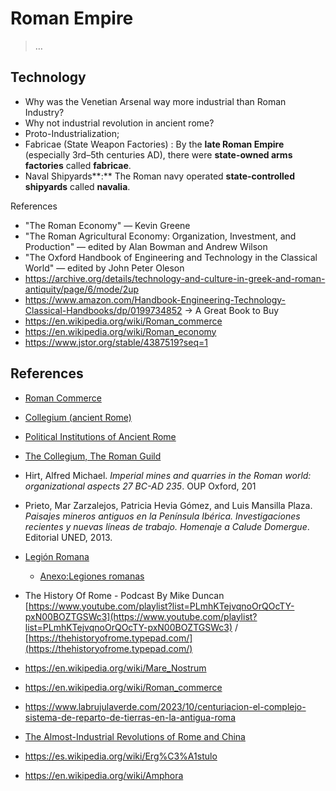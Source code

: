 # Roman Empire

> …

## Technology

- Why was the Venetian Arsenal way more industrial than Roman Industry?
- Why not industrial revolution in ancient rome?
- Proto-Industrialization;
- Fabricae (State Weapon Factories) : By the **late Roman Empire** (especially 3rd–5th centuries AD), there were **state-owned arms factories** called **fabricae**.
- Naval Shipyards**:**  The Roman navy operated **state-controlled shipyards** called **navalia**.

References

- "The Roman Economy" — Kevin Greene
- "The Roman Agricultural Economy: Organization, Investment, and Production" — edited by Alan Bowman and Andrew Wilson
- "The Oxford Handbook of Engineering and Technology in the Classical World" — edited by John Peter Oleson
- https://archive.org/details/technology-and-culture-in-greek-and-roman-antiquity/page/6/mode/2up
- https://www.amazon.com/Handbook-Engineering-Technology-Classical-Handbooks/dp/0199734852 → A Great Book to Buy
- https://en.wikipedia.org/wiki/Roman_commerce
- https://en.wikipedia.org/wiki/Roman_economy
- https://www.jstor.org/stable/4387519?seq=1

## References

- [Roman Commerce](https://en.wikipedia.org/wiki/Roman_commerce)
- [Collegium (ancient Rome)](https://en.wikipedia.org/wiki/Collegium_(ancient_Rome))
- [Political Institutions of Ancient Rome](https://en.wikipedia.org/wiki/Political_institutions_of_ancient_Rome)
- [The Collegium, The Roman Guild](https://www.romanports.org/en/articles/ports-in-focus/563-the-collegium-the-roman-guild.html)
- Hirt, Alfred Michael. *Imperial mines and quarries in the Roman world: organizational aspects 27 BC-AD 235*. OUP Oxford, 201
- Prieto, Mar Zarzalejos, Patricia Hevia Gómez, and Luis Mansilla Plaza. *Paisajes
mineros antiguos en la Península Ibérica. Investigaciones recientes y nuevas líneas de trabajo. Homenaje a Calude Domergue*. Editorial UNED, 2013.
- [Legión Romana](https://es.wikipedia.org/wiki/Legi%C3%B3n_romana)
    - [Anexo:Legiones romanas](https://es.wikipedia.org/wiki/Anexo:Legiones_romanas)
- The History Of Rome - Podcast By Mike Duncan
[https://www.youtube.com/playlist?list=PLmhKTejvqnoOrQOcTY-pxN00BOZTGSWc3](https://www.youtube.com/playlist?list=PLmhKTejvqnoOrQOcTY-pxN00BOZTGSWc3) / [https://thehistoryofrome.typepad.com/](https://thehistoryofrome.typepad.com/)
- https://en.wikipedia.org/wiki/Mare_Nostrum
- https://en.wikipedia.org/wiki/Roman_commerce
- https://www.labrujulaverde.com/2023/10/centuriacion-el-complejo-sistema-de-reparto-de-tierras-en-la-antigua-roma


- [The Almost-Industrial Revolutions of Rome and China](https://www.youtube.com/watch?v=yKk4_Cgoptg)

- https://es.wikipedia.org/wiki/Erg%C3%A1stulo

- https://en.wikipedia.org/wiki/Amphora
